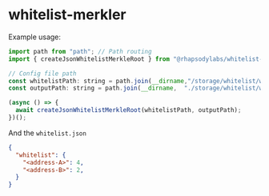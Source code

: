 # whitelist-merkler

Example usage:
```javascript
import path from "path"; // Path routing
import { createJsonWhitelistMerkleRoot } from "@rhapsodylabs/whitelist-merkler"; // Generator

// Config file path
const whitelistPath: string = path.join(__dirname,"/storage/whitelist/whitelist.json");
const outputPath: string = path.join(__dirname,  "./storage/whitelist/whitelist-merkle.json");

(async () => {
  await createJsonWhitelistMerkleRoot(whitelistPath, outputPath);
})();
```

And the `whitelist.json`

```json
{
  "whitelist": {
    "<address-A>": 4,
    "<address-B>": 2,
  }
}
```
